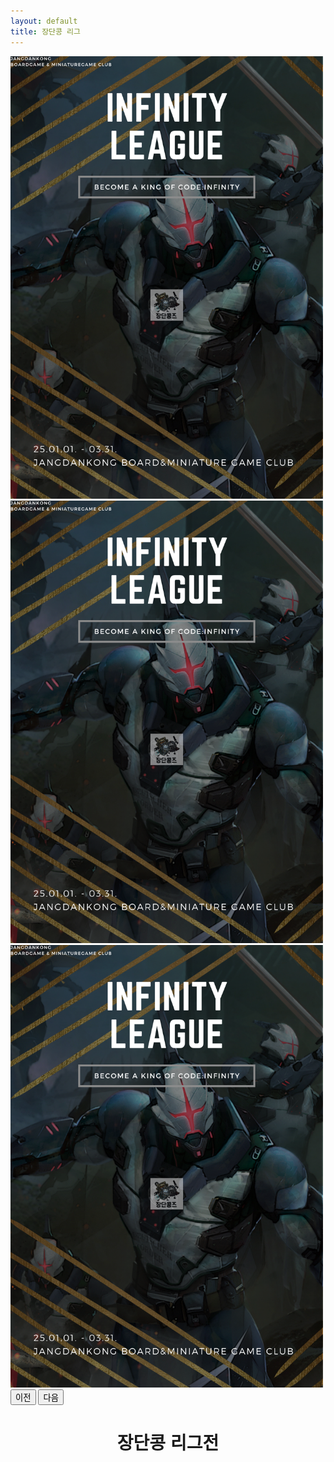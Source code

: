 ```yaml
---
layout: default
title: 장단콩 리그
---
```


<style>
  /* 데스크탑에서 이미지 최대 너비를 500px로 고정 */
  .carousel-inner img {
    max-width: 500px;
    height: auto;
    margin: 0 auto;
  }

  /* 모바일(화면 너비가 768px 이하)에서는 이미지가 화면 크기에 맞게 조정 */
  @media (max-width: 768px) {
    .carousel-inner img {
      max-width: 100%; /* 부모 컨테이너에 맞게 */
    }
  }
  body {
      /* background-color: #1d1d1d !important;
      font-family: "Asap", sans-serif;
      color: #989898;
      margin: 10px;
      font-size: 16px; */
  }

  #demo {
    height: 100%;
    position: relative;
    overflow: hidden;
  }

  .green {
    background-color: #6fb936;
  }

  .thumb {
    margin-bottom: 30px;
  }

  .page-top {
    margin-top: 85px;
  }

  img.zoom {
    width: 100%;
    height: 200px;
    border-radius: 5px;
    object-fit: cover;
    -webkit-transition: all .3s ease-in-out;
    -moz-transition: all .3s ease-in-out;
    -o-transition: all .3s ease-in-out;
    -ms-transition: all .3s ease-in-out;
  }

  .transition {
    -webkit-transform: scale(1.2); 
    -moz-transform: scale(1.2);
    -o-transform: scale(1.2);
    transform: scale(1.2);
  }

  .modal-header {
    border-bottom: none;
  }

  .modal-title {
    color: #000;
  }

  .modal-footer {
    display: none;
  }

  /* 갤러리 2안 */

  @import url(https://fonts.googleapis.com/css?family=Quicksand:400,300);
    body{
        font-family: 'Quicksand', sans-serif;
    }
    .gal-container{
        padding: 12px;
    }
    .gal-item{
        overflow: hidden;
        padding: 3px;
    }
    .gal-item .box{
        height: 350px;
        overflow: hidden;
    }
    .box img{
        height: 100%;
        width: 100%;
        object-fit:cover;
        -o-object-fit:cover;
    }
    .gal-item a:focus{
        outline: none;
    }
    .gal-item a:after{
        content:"\e003";
        /* font-family: 'Glyphicons Halflings'; */
        opacity: 0;
        background-color: rgba(0, 0, 0, 0.75);
        position: absolute;
        right: 3px;
        left: 3px;
        top: 3px;
        bottom: 3px;
        text-align: center;
        line-height: 350px;
        /* font-size: 30px; */
        color: #fff;
        -webkit-transition: all 0.5s ease-in-out 0s;
        -moz-transition: all 0.5s ease-in-out 0s;
        transition: all 0.5s ease-in-out 0s;
    }
    .gal-item a:hover:after{
        opacity: 1;
    }
    .modal-open .gal-container .modal{
        background-color: rgba(0,0,0,0.4);
    }
    .modal-open .gal-item .modal-body{
        padding: 0px;
    }
    .modal-open .gal-item button.close{
        position: absolute;
        width: 25px;
        height: 25px;
        background-color: #000;
        opacity: 1;
        color: #fff;
        z-index: 999;
        right: -12px;
        top: -12px;
        border-radius: 50%;
        font-size: 15px;
        border: 2px solid #fff;
        line-height: 25px;
        -webkit-box-shadow: 0 0 1px 1px rgba(0,0,0,0.35);
        box-shadow: 0 0 1px 1px rgba(0,0,0,0.35);
    }
    .modal-open .gal-item button.close:focus{
        outline: none;
    }
    .modal-open .gal-item button.close span{
        position: relative;
        top: -3px;
        font-weight: lighter;
        text-shadow:none;
    }
    .gal-container .modal-dialogue{
        width: 80%;
    }
    .gal-container .description{
        position: relative;
        height: 40px;
        top: -40px;
        padding: 10px 25px;
        background-color: rgba(0,0,0,0.5);
        color: #fff;
        text-align: left;
    }
    .gal-container .description h4{
        margin:0px;
        font-size: 15px;
        font-weight: 300;
        line-height: 20px;
    }
    .gal-container .modal.fade .modal-dialog {
        -webkit-transform: scale(0.1);
        -moz-transform: scale(0.1);
        -ms-transform: scale(0.1);
        transform: scale(0.1);
        top: 100px;
        opacity: 0;
        -webkit-transition: all 0.3s;
        -moz-transition: all 0.3s;
        transition: all 0.3s;
    }

    .gal-container .modal.fade.in .modal-dialog {
        -webkit-transform: scale(1);
        -moz-transform: scale(1);
        -ms-transform: scale(1);
        transform: scale(1);
        -webkit-transform: translate3d(0, -100px, 0);
        transform: translate3d(0, -100px, 0);
        opacity: 1;
    }
    @media (min-width: 768px) {
    .gal-container .modal-dialog {
        width: 55%;
        margin: 50 auto;
    }
    }
    @media (max-width: 768px) {
        .gal-container .modal-content{
            height:250px;
        }
    }
    /* Footer Style */
    i.red{
        color:#BC0213;
    }
    .gal-container{
        padding-top :75px;
        padding-bottom:75px;
    }
    footer{
        font-family: 'Quicksand', sans-serif;
    }
    footer a,footer a:hover{
        color: #88C425;
    }
  
</style>
<!-- 캐러샐  -->
<div id="carouselExampleAutoplaying" class="carousel slide" data-bs-ride="carousel">
  <div class="carousel-inner">
    <div class="carousel-item active">
        <a href="https://www.jdkclub.click/infinity">
            <img src="/assets/img/infinityleague1.png" class="d-block img-fluid mx-auto" alt="1">
        </a>
    </div>
    <div class="carousel-item">
        <a href="https://www.jdkclub.click/conquest">
            <img src="/assets/img/infinityleague1.png" class="d-block img-fluid mx-auto" alt="2">
        </a>
    </div>
    <div class="carousel-item">
        <a href="https://www.jdkclub.click/infinity">
            <img src="/assets/img/infinityleague1.png" class="d-block img-fluid mx-auto" alt="3">
        </a>
    </div>
  </div>
  <button class="carousel-control-prev" type="button" data-bs-target="#carouselExampleAutoplaying" data-bs-slide="prev">
    <span class="carousel-control-prev-icon" aria-hidden="true"></span>
    <span class="visually-hidden">이전</span>
  </button>
  <button class="carousel-control-next" type="button" data-bs-target="#carouselExampleAutoplaying" data-bs-slide="next">
    <span class="carousel-control-next-icon" aria-hidden="true"></span>
    <span class="visually-hidden">다음</span>
  </button>
</div>



<div id="contact" style="display: flex; flex-direction: column; align-items: center; text-align: center;">
  <h1 class="pageTitle">장단콩 리그전</h1>
	<a></a>
</div>


<!-- 갤러리 -->
<!-- <div class="container page-top">
  <div class="row">
      <div class="col-lg-3 col-md-4 col-xs-6 thumb">
          <a href="https://images.pexels.com/photos/62307/air-bubbles-diving-underwater-blow-62307.jpeg?auto=compress&cs=tinysrgb&h=650&w=940" class="fancybox" rel="ligthbox">
              <img  src="https://images.pexels.com/photos/62307/air-bubbles-diving-underwater-blow-62307.jpeg?auto=compress&cs=tinysrgb&h=650&w=940" class="zoom img-fluid" alt=""> 
          </a>
      </div>
      <div class="col-lg-3 col-md-4 col-xs-6 thumb">
          <a href="https://images.pexels.com/photos/38238/maldives-ile-beach-sun-38238.jpeg?auto=compress&cs=tinysrgb&h=650&w=940" class="fancybox" rel="ligthbox">
              <img src="https://images.pexels.com/photos/38238/maldives-ile-beach-sun-38238.jpeg?auto=compress&cs=tinysrgb&h=650&w=940" class="zoom img-fluid" alt="">
          </a>
      </div>
      <div class="col-lg-3 col-md-4 col-xs-6 thumb">
          <a href="https://images.pexels.com/photos/158827/field-corn-air-frisch-158827.jpeg?auto=compress&cs=tinysrgb&dpr=2&h=650&w=940" class="fancybox" rel="ligthbox">
              <img  src="https://images.pexels.com/photos/158827/field-corn-air-frisch-158827.jpeg?auto=compress&cs=tinysrgb&dpr=2&h=650&w=940" class="zoom img-fluid" alt="">
          </a>
      </div>
      <div class="col-lg-3 col-md-4 col-xs-6 thumb">
          <a href="https://images.pexels.com/photos/302804/pexels-photo-302804.jpeg?auto=compress&cs=tinysrgb&dpr=2&h=650&w=940" class="fancybox" rel="ligthbox">
              <img src="https://images.pexels.com/photos/302804/pexels-photo-302804.jpeg?auto=compress&cs=tinysrgb&dpr=2&h=650&w=940" class="zoom img-fluid" alt="">
          </a>
      </div>
      <div class="col-lg-3 col-md-4 col-xs-6 thumb">
          <a href="https://images.pexels.com/photos/1038914/pexels-photo-1038914.jpeg?auto=compress&cs=tinysrgb&h=650&w=940" class="fancybox" rel="ligthbox">
              <img  src="https://images.pexels.com/photos/1038914/pexels-photo-1038914.jpeg?auto=compress&cs=tinysrgb&h=650&w=940" class="zoom img-fluid" alt="">
          </a>
      </div>
      <div class="col-lg-3 col-md-4 col-xs-6 thumb">
          <a href="https://images.pexels.com/photos/414645/pexels-photo-414645.jpeg?auto=compress&cs=tinysrgb&h=650&w=940" class="fancybox" rel="ligthbox">
              <img  src="https://images.pexels.com/photos/414645/pexels-photo-414645.jpeg?auto=compress&cs=tinysrgb&h=650&w=940" class="zoom img-fluid" alt="">
          </a>
      </div>
      <div class="col-lg-3 col-md-4 col-xs-6 thumb">
          <a href="https://images.pexels.com/photos/56005/fiji-beach-sand-palm-trees-56005.jpeg?auto=compress&cs=tinysrgb&dpr=2&h=650&w=940" class="fancybox" rel="ligthbox">
              <img  src="https://images.pexels.com/photos/56005/fiji-beach-sand-palm-trees-56005.jpeg?auto=compress&cs=tinysrgb&dpr=2&h=650&w=940" class="zoom img-fluid" alt="">
          </a>
      </div>
      <div class="col-lg-3 col-md-4 col-xs-6 thumb">
          <a href="https://images.pexels.com/photos/1038002/pexels-photo-1038002.jpeg?auto=compress&cs=tinysrgb&dpr=2&h=650&w=940" class="fancybox" rel="ligthbox">
              <img  src="https://images.pexels.com/photos/1038002/pexels-photo-1038002.jpeg?auto=compress&cs=tinysrgb&dpr=2&h=650&w=940" class="zoom img-fluid" alt="">
          </a>
      </div>
  </div>
</div> -->

<!-- 
jQuery 라이브러리
<script src="https://code.jquery.com/jquery-3.6.0.min.js"></script>
Fancybox JS
<script src="https://cdnjs.cloudflare.com/ajax/libs/fancybox/3.5.7/jquery.fancybox.min.js"></script>

 -->

<!-- 갤러리 2안 -->

<!-- <link rel="stylesheet" href="https://maxcdn.bootstrapcdn.com/font-awesome/4.5.0/css/font-awesome.min.css">
<section>
  <div class="container gal-container">
    <div class="col-md-8 col-sm-12 co-xs-12 gal-item">
      <div class="box">
        <a href="#" data-toggle="modal" data-target="#1">
          <img src="http://nabeel.co.in/files/bootsnipp/gallery/1.jpg">
        </a>
        <div class="modal fade" id="1" tabindex="-1" role="dialog">
          <div class="modal-dialog" role="document">
            <div class="modal-content">
                <button type="button" class="close" data-dismiss="modal" aria-label="Close"><span aria-hidden="true">×</span></button>
              <div class="modal-body">
                <img src="http://nabeel.co.in/files/bootsnipp/gallery/1.jpg">
              </div>
                <div class="col-md-12 description">
                </div>
            </div>
          </div>
        </div>
      </div>
    </div>
    <div class="col-md-4 col-sm-6 co-xs-12 gal-item">
      <div class="box">
        <a href="#" data-toggle="modal" data-target="#2">
          <img src="http://nabeel.co.in/files/bootsnipp/gallery/2.jpg">
        </a>
        <div class="modal fade" id="2" tabindex="-1" role="dialog">
          <div class="modal-dialog" role="document">
            <div class="modal-content">
                <button type="button" class="close" data-dismiss="modal" aria-label="Close"><span aria-hidden="true">×</span></button>
              <div class="modal-body">
                <img src="http://nabeel.co.in/files/bootsnipp/gallery/2.jpg">
              </div>
                <div class="col-md-12 description">
                  <h4>This is the second one on my Gallery</h4>
                </div>
            </div>
          </div>
        </div>
      </div>
    </div>
    <div class="col-md-4 col-sm-6 co-xs-12 gal-item">
      <div class="box">
        <a href="#" data-toggle="modal" data-target="#3">
          <img src="http://nabeel.co.in/files/bootsnipp/gallery/3.jpg">
        </a>
        <div class="modal fade" id="3" tabindex="-1" role="dialog">
          <div class="modal-dialog" role="document">
            <div class="modal-content">
                <button type="button" class="close" data-dismiss="modal" aria-label="Close"><span aria-hidden="true">×</span></button>
              <div class="modal-body">
                <img src="http://nabeel.co.in/files/bootsnipp/gallery/3.jpg">
              </div>
                <div class="col-md-12 description">
                  <h4>This is the third one on my Gallery</h4>
                </div>
            </div>
          </div>
        </div>
      </div>
    </div>
    <div class="col-md-4 col-sm-6 co-xs-12 gal-item">
      <div class="box">
        <a href="#" data-toggle="modal" data-target="#4">
          <img src="http://nabeel.co.in/files/bootsnipp/gallery/4.jpg">
        </a>
        <div class="modal fade" id="4" tabindex="-1" role="dialog">
          <div class="modal-dialog" role="document">
            <div class="modal-content">
                <button type="button" class="close" data-dismiss="modal" aria-label="Close"><span aria-hidden="true">×</span></button>
              <div class="modal-body">
                <img src="http://nabeel.co.in/files/bootsnipp/gallery/4.jpg">
              </div>
                <div class="col-md-12 description">
                  <h4>This is the fourth one on my Gallery</h4>
                </div>
            </div>
          </div>
        </div>
      </div>
    </div>
    <div class="col-md-4 col-sm-6 co-xs-12 gal-item">
      <div class="box">
        <a href="#" data-toggle="modal" data-target="#5">
          <img src="http://nabeel.co.in/files/bootsnipp/gallery/5.jpg">
        </a>
        <div class="modal fade" id="5" tabindex="-1" role="dialog">
          <div class="modal-dialog" role="document">
            <div class="modal-content">
                <button type="button" class="close" data-dismiss="modal" aria-label="Close"><span aria-hidden="true">×</span></button>
              <div class="modal-body">
                <img src="http://nabeel.co.in/files/bootsnipp/gallery/5.jpg">
              </div>
                <div class="col-md-12 description">
                  <h4>This is the fifth one on my Gallery</h4>
                </div>
            </div>
          </div>
        </div>
      </div>
    </div>
    <div class="col-md-4 col-sm-6 co-xs-12 gal-item">
      <div class="box">
        <a href="#" data-toggle="modal" data-target="#6">
          <img src="http://nabeel.co.in/files/bootsnipp/gallery/6.jpg">
        </a>
        <div class="modal fade" id="6" tabindex="-1" role="dialog">
          <div class="modal-dialog" role="document">
            <div class="modal-content">
                <button type="button" class="close" data-dismiss="modal" aria-label="Close"><span aria-hidden="true">×</span></button>
              <div class="modal-body">
                <img src="http://nabeel.co.in/files/bootsnipp/gallery/6.jpg">
              </div>
                <div class="col-md-12 description">
                  <h4>This is the sixth one on my Gallery</h4>
                </div>
            </div>
          </div>
        </div>
      </div>
    </div>
    <div class="col-md-4 col-sm-6 co-xs-12 gal-item">
      <div class="box">
        <a href="#" data-toggle="modal" data-target="#7">
          <img src="http://nabeel.co.in/files/bootsnipp/gallery/7.jpg">
        </a>
        <div class="modal fade" id="7" tabindex="-1" role="dialog">
          <div class="modal-dialog" role="document">
            <div class="modal-content">
                <button type="button" class="close" data-dismiss="modal" aria-label="Close"><span aria-hidden="true">×</span></button>
              <div class="modal-body">
                <img src="http://nabeel.co.in/files/bootsnipp/gallery/7.jpg">
              </div>
                <div class="col-md-12 description">
                  <h4>This is the seventh one on my Gallery</h4>
                </div>
            </div>
          </div>
        </div>
      </div>
    </div>
    <div class="col-md-4 col-sm-6 co-xs-12 gal-item">
      <div class="box">
        <a href="#" data-toggle="modal" data-target="#8">
          <img src="http://nabeel.co.in/files/bootsnipp/gallery/8.jpg">
        </a>
        <div class="modal fade" id="8" tabindex="-1" role="dialog">
          <div class="modal-dialog" role="document">
            <div class="modal-content">
                <button type="button" class="close" data-dismiss="modal" aria-label="Close"><span aria-hidden="true">×</span></button>
              <div class="modal-body">
                <img src="http://nabeel.co.in/files/bootsnipp/gallery/8.jpg">
              </div>
                <div class="col-md-12 description">
                  <h4>This is the eighth one on my Gallery</h4>
                </div>
            </div>
          </div>
        </div>
      </div>
    </div>
    <div class="col-md-4 col-sm-6 co-xs-12 gal-item">
      <div class="box">
        <a href="#" data-toggle="modal" data-target="#9">
          <img src="http://nabeel.co.in/files/bootsnipp/gallery/9.jpg">
        </a>
        <div class="modal fade" id="9" tabindex="-1" role="dialog">
          <div class="modal-dialog" role="document">
            <div class="modal-content">
                <button type="button" class="close" data-dismiss="modal" aria-label="Close"><span aria-hidden="true">×</span></button>
              <div class="modal-body">
                <img src="http://nabeel.co.in/files/bootsnipp/gallery/9.jpg">
              </div>
                <div class="col-md-12 description">
                  <h4>This is the ninth one on my Gallery</h4>
                </div>
            </div>
          </div>
        </div>
      </div>
    </div>
    <div class="col-md-8 col-sm-12 co-xs-12 gal-item">
      <div class="box">
        <a href="#" data-toggle="modal" data-target="#10">
          <img src="http://nabeel.co.in/files/bootsnipp/gallery/10.jpg">
        </a>
        <div class="modal fade" id="10" tabindex="-1" role="dialog">
          <div class="modal-dialog" role="document">
            <div class="modal-content">
                <button type="button" class="close" data-dismiss="modal" aria-label="Close"><span aria-hidden="true">×</span></button>
              <div class="modal-body">
                <img src="http://nabeel.co.in/files/bootsnipp/gallery/10.jpg">
              </div>
                <div class="col-md-12 description">
                  <h4>This is the tenth one on my Gallery</h4>
                </div>
            </div>
          </div>
        </div>
      </div>
    </div>
    <div class="col-md-4 col-sm-6 co-xs-12 gal-item">
      <div class="box">
        <a href="#" data-toggle="modal" data-target="#11">
          <img src="http://nabeel.co.in/files/bootsnipp/gallery/11.jpg">
        </a>
        <div class="modal fade" id="11" tabindex="-1" role="dialog">
          <div class="modal-dialog" role="document">
            <div class="modal-content">
                <button type="button" class="close" data-dismiss="modal" aria-label="Close"><span aria-hidden="true">×</span></button>
              <div class="modal-body">
                <img src="http://nabeel.co.in/files/bootsnipp/gallery/11.jpg">
              </div>
                <div class="col-md-12 description">
                  <h4>This is the leventh one on my Gallery</h4>
                </div>
            </div>
          </div>
        </div>
      </div>
    </div>
    <div class="col-md-4 col-sm-6 co-xs-12 gal-item">
      <div class="box">
        <a href="#" data-toggle="modal" data-target="#12">
          <img src="http://nabeel.co.in/files/bootsnipp/gallery/12.jpg">
        </a>
        <div class="modal fade" id="12" tabindex="-1" role="dialog">
          <div class="modal-dialog" role="document">
            <div class="modal-content">
                <button type="button" class="close" data-dismiss="modal" aria-label="Close"><span aria-hidden="true">×</span></button>
              <div class="modal-body">
                <img src="http://nabeel.co.in/files/bootsnipp/gallery/12.jpg">
              </div>
                <div class="col-md-12 description">
                  <h4>This is the 12th one on my Gallery</h4>
                </div>
            </div>
          </div>
        </div>
      </div>
    </div>
    <div class="col-md-4 col-sm-6 co-xs-12 gal-item">
      <div class="box">
        <a href="#" data-toggle="modal" data-target="#13">
          <img src="http://nabeel.co.in/files/bootsnipp/gallery/13.jpg">
        </a>
        <div class="modal fade" id="13" tabindex="-1" role="dialog">
          <div class="modal-dialog" role="document">
            <div class="modal-content">
                <button type="button" class="close" data-dismiss="modal" aria-label="Close"><span aria-hidden="true">×</span></button>
              <div class="modal-body">
                <img src="http://nabeel.co.in/files/bootsnipp/gallery/13.jpg">
              </div>
                <div class="col-md-12 description">
                  <h4>This is the 13th one on my Gallery</h4>
                </div>
            </div>
          </div>
        </div>
      </div>
    </div>
    <div class="col-md-4 col-sm-6 co-xs-12 gal-item">
      <div class="box">
        <a href="#" data-toggle="modal" data-target="#14">
          <img src="http://nabeel.co.in/files/bootsnipp/gallery/14.jpg">
        </a>
        <div class="modal fade" id="14" tabindex="-1" role="dialog">
          <div class="modal-dialog" role="document">
            <div class="modal-content">
                <button type="button" class="close" data-dismiss="modal" aria-label="Close"><span aria-hidden="true">×</span></button>
              <div class="modal-body">
                <img src="http://nabeel.co.in/files/bootsnipp/gallery/14.jpg">
              </div>
                <div class="col-md-12 description">
                  <h4>This is the 14th one on my Gallery</h4>
                </div>
            </div>
          </div>
        </div>
      </div>
    </div>
    <div class="col-md-4 col-sm-6 co-xs-12 gal-item">
      <div class="box">
        <a href="#" data-toggle="modal" data-target="#15">
          <img src="http://nabeel.co.in/files/bootsnipp/gallery/15.jpg">
        </a>
        <div class="modal fade" id="15" tabindex="-1" role="dialog">
          <div class="modal-dialog" role="document">
            <div class="modal-content">
                <button type="button" class="close" data-dismiss="modal" aria-label="Close"><span aria-hidden="true">×</span></button>
              <div class="modal-body">
                <img src="http://nabeel.co.in/files/bootsnipp/gallery/15.jpg">
              </div>
                <div class="col-md-12 description">
                  <h4>This is the 15th one on my Gallery</h4>
                </div>
            </div>
          </div>
        </div>
      </div>
    </div>
    <div class="col-md-4 col-sm-6 co-xs-12 gal-item">
      <div class="box">
        <a href="#" data-toggle="modal" data-target="#16">
          <img src="http://nabeel.co.in/files/bootsnipp/gallery/16.jpg">
        </a>
        <div class="modal fade" id="16" tabindex="-1" role="dialog">
          <div class="modal-dialog" role="document">
            <div class="modal-content">
                <button type="button" class="close" data-dismiss="modal" aria-label="Close"><span aria-hidden="true">×</span></button>
              <div class="modal-body">
                <img src="http://nabeel.co.in/files/bootsnipp/gallery/16.jpg">
              </div>
                <div class="col-md-12 description">
                  <h4>This is the 16th one on my Gallery</h4>
                </div>
            </div>
          </div>
        </div>
      </div>
    </div>
  </div>
</section> -->


<section>
    <div class="container gal-container">
        <div class="row" id="gallery"></div>
    </div>
</section>

<script>
    // Define image paths
    const imagePaths = [
        'assets/img/league/1.jpeg',
        'assets/img/league/2.jpeg',
        'assets/img/league/3.jpeg',
        'assets/img/league/4.jpeg',
        'assets/img/league/5.jpeg',
    ];

    const galleryContainer = document.getElementById('gallery');

    // Dynamically generate gallery items
    imagePaths.forEach((path, index) => {
        const colDiv = document.createElement('div');
        colDiv.className = `col-md-4 col-sm-6 co-xs-12 gal-item`;

        const boxDiv = document.createElement('div');
        boxDiv.className = 'box';

        const anchor = document.createElement('a');
        anchor.href = '#';
        anchor.setAttribute('data-toggle', 'modal');
        anchor.setAttribute('data-target', `#modal-${index}`);

        const img = document.createElement('img');
        img.src = path;
        anchor.appendChild(img);

        boxDiv.appendChild(anchor);
        colDiv.appendChild(boxDiv);
        galleryContainer.appendChild(colDiv);

        // Create modal structure
        const modalDiv = document.createElement('div');
        modalDiv.className = 'modal fade';
        modalDiv.id = `modal-${index}`;
        modalDiv.tabIndex = -1;
        modalDiv.setAttribute('role', 'dialog');

        const modalDialogDiv = document.createElement('div');
        modalDialogDiv.className = 'modal-dialog';
        modalDialogDiv.setAttribute('role', 'document');

        const modalContentDiv = document.createElement('div');
        modalContentDiv.className = 'modal-content';

        const closeButton = document.createElement('button');
        closeButton.type = 'button';
        closeButton.className = 'close';
        closeButton.setAttribute('data-dismiss', 'modal');
        closeButton.setAttribute('aria-label', 'Close');
        closeButton.innerHTML = '<span aria-hidden="true">&times;</span>';

        const modalBodyDiv = document.createElement('div');
        modalBodyDiv.className = 'modal-body';

        const modalImg = document.createElement('img');
        modalImg.src = path;
        modalBodyDiv.appendChild(modalImg);

        modalContentDiv.appendChild(closeButton);
        modalContentDiv.appendChild(modalBodyDiv);
        modalDialogDiv.appendChild(modalContentDiv);
        modalDiv.appendChild(modalDialogDiv);
        document.body.appendChild(modalDiv);
    });
</script>

<script src="https://code.jquery.com/jquery-3.6.0.min.js"></script>
<script src="https://maxcdn.bootstrapcdn.com/bootstrap/4.5.2/js/bootstrap.min.js"></script>
